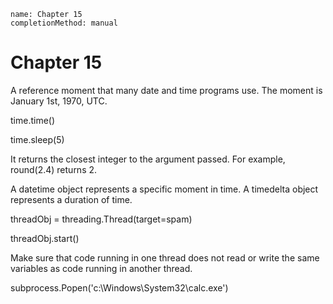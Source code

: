 ```ngMeta
name: Chapter 15
completionMethod: manual
```
# Chapter 15
A reference moment that many date and time programs use. The moment is January 1st, 1970, UTC.

time.time()

time.sleep(5)

It returns the closest integer to the argument passed. For example, round(2.4) returns 2.

A datetime object represents a specific moment in time. A timedelta object represents a duration of time.

threadObj = threading.Thread(target=spam)

threadObj.start()

Make sure that code running in one thread does not read or write the same variables as code running in another thread.

subprocess.Popen('c:\\Windows\\System32\\calc.exe')